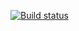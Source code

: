 [![Build status](https://ci.appveyor.com/api/projects/status/05s2bk134wc4ecc4/branch/main?svg=true)](https://ci.appveyor.com/project/grgr95/patterns-task-1/branch/main)
